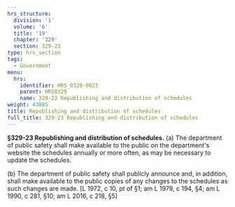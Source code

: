 ```yaml
---
hrs_structure:
  division: '1'
  volume: '6'
  title: '19'
  chapter: '329'
  section: 329-23
type: hrs_section
tags:
  - Government
menu:
  hrs:
    identifier: HRS_0329-0023
    parent: HRS0329
    name: 329-23 Republishing and distribution of schedules
weight: 43085
title: Republishing and distribution of schedules
full_title: 329-23 Republishing and distribution of schedules
---
```

**§329-23 Republishing and distribution of schedules.** (a) The department of public safety shall make available to the public on the department's website the schedules annually or more often, as may be necessary to update the schedules.

(b) The department of public safety shall publicly announce and, in addition, shall make available to the public copies of any changes to the schedules as such changes are made. [L 1972, c 10, pt of §1; am L 1979, c 194, §4; am L 1990, c 281, §10; am L 2016, c 218, §5]